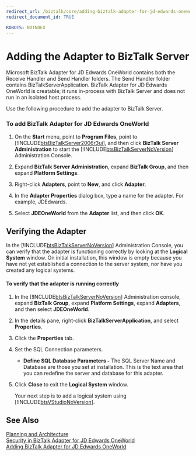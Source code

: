 ```yaml
---
redirect_url: /biztalk/core/adding-biztalk-adapter-for-jd-edwards-oneworld/
redirect_document_id: TRUE

ROBOTS: NOINDEX
--- 
```


# Adding the Adapter to BizTalk Server
Microsoft BizTalk Adapter for JD Edwards OneWorld contains both the Receive Handler and Send Handler folders. The Send Handler folder contains BizTalkServerApplication. BizTalk Adapter for JD Edwards OneWorld is creatable; it runs in-process with BizTalk Server and does not run in an isolated host process.  
  
 Use the following procedure to add the adapter to BizTalk Server.  
  
### To add BizTalk Adapter for JD Edwards OneWorld  
  
1.  On the **Start** menu, point to **Program Files**, point to [!INCLUDE[btsBizTalkServer2006r3ui](../includes/btsbiztalkserver2006r3ui-md.md)], and then click **BizTalk Server Administration** to start the [!INCLUDE[btsBizTalkServerNoVersion](../includes/btsbiztalkservernoversion-md.md)] Administration Console.  
  
2.  Expand **BizTalk Server Administration**, expand **BizTalk Group**, and then expand **Platform Settings**.  
  
3.  Right-click **Adapters**, point to **New**, and click **Adapter**.  
  
4.  In the **Adapter Properties** dialog box, type a name for the adapter. For example, JDEdwards.  
  
5.  Select **JDEOneWorld** from the **Adapter** list, and then click **OK**.  
  
## Verifying the Adapter  
 In the [!INCLUDE[btsBizTalkServerNoVersion](../includes/btsbiztalkservernoversion-md.md)] Administration Console, you can verify that the adapter is functioning correctly by looking at the **Logical System** window. On initial installation, this window is empty because you have not yet established a connection to the server system, nor have you created any logical systems.  
  
#### To verify that the adapter is running correctly  
  
1.  In the [!INCLUDE[btsBizTalkServerNoVersion](../includes/btsbiztalkservernoversion-md.md)] Administration console, expand **BizTalk Group**, expand **Platform Settings**, expand **Adapters**, and then select **JDEOneWorld**.  
  
2.  In the details pane, right-click **BizTalkServerApplication**, and select **Properties**.  
  
3.  Click the **Properties** tab.  
  
4.  Set the SQL Connection parameters.  
  
    -   **Define SQL Database Parameters -** The SQL Server Name and Database are those you set at installation. This is the text area that you can redefine the server and database for this adapter.  
  
5.  Click **Close** to exit the **Logical System** window.  
  
     Your next step is to add a logical system using [!INCLUDE[btsVStudioNoVersion](../includes/btsvstudionoversion-md.md)].  
  
## See Also  
 [Planning and Architecture](../core/planning-and-architecture17.md)   
 [Security in BizTalk Adapter for JD Edwards OneWorld](../core/security-in-biztalk-adapter-for-jd-edwards-oneworld.md)   
 [Adding BizTalk Adapter for JD Edwards OneWorld](../core/adding-biztalk-adapter-for-jd-edwards-oneworld.md)